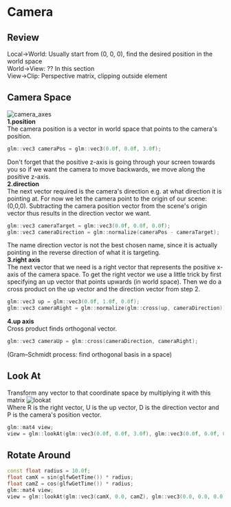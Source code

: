# Camera
## Review
Local->World: Usually start from (0, 0, 0), find the desired position in the world space  
World->View: ?? In this section  
View->Clip: Perspective matrix, clipping outside element  
## Camera Space
![camera_axes](https://user-images.githubusercontent.com/98029669/213585444-e3a4812c-6aa0-4089-b0bc-92fb71fe0ba5.png)  
__1.position__  
 The camera position is a vector in world space that points to the camera's position. 
```C++
glm::vec3 cameraPos = glm::vec3(0.0f, 0.0f, 3.0f);
```  
Don't forget that the positive z-axis is going through your screen towards you so if we want the camera to move backwards, we move along the positive z-axis.  
__2.direction__  
The next vector required is the camera's direction e.g. at what direction it is pointing at. For now we let the camera point to the origin of our scene: (0,0,0).
Subtracting the camera position vector from the scene's origin vector thus results in the direction vector we want.   
```C++
glm::vec3 cameraTarget = glm::vec3(0.0f, 0.0f, 0.0f);
glm::vec3 cameraDirection = glm::normalize(cameraPos - cameraTarget);
```  
The name direction vector is not the best chosen name, since it is actually pointing in the reverse direction of what it is targeting.  
__3.right axis__  
The next vector that we need is a right vector that represents the positive x-axis of the camera space. 
To get the right vector we use a little trick by first specifying an up vector that points upwards (in world space). 
Then we do a cross product on the up vector and the direction vector from step 2. 
```C++
glm::vec3 up = glm::vec3(0.0f, 1.0f, 0.0f); 
glm::vec3 cameraRight = glm::normalize(glm::cross(up, cameraDirection));
```
__4.up axis__  
Cross product finds orthogonal vector.
```C++
glm::vec3 cameraUp = glm::cross(cameraDirection, cameraRight);
```
(Gram–Schmidt process: find orthogonal basis in a space)  
## Look At  
Transform any vector to that coordinate space by multiplying it with this matrix
![lookat](https://user-images.githubusercontent.com/98029669/213589342-f09cca2f-93d2-4fdb-9f6d-7eb558a9a3e1.png)  
Where R is the right vector, U is the up vector, D is the direction vector and P is the camera's position vector.  
```C++
glm::mat4 view;
view = glm::lookAt(glm::vec3(0.0f, 0.0f, 3.0f), glm::vec3(0.0f, 0.0f, 0.0f), glm::vec3(0.0f, 1.0f, 0.0f));
```
## Rotate Around
```C++
const float radius = 10.0f;
float camX = sin(glfwGetTime()) * radius;
float camZ = cos(glfwGetTime()) * radius;
glm::mat4 view;
view = glm::lookAt(glm::vec3(camX, 0.0, camZ), glm::vec3(0.0, 0.0, 0.0), glm::vec3(0.0, 1.0, 0.0));  
```
